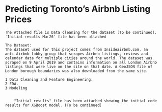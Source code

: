 # Predicting Toronto’s Airbnb Listing Prices

	The Attached file is Data cleaning for the dataset (To be continued).
	'Initial results Mar26' file has been attached
	
	The Dataset:
	The dataset used for this project comes from Insideairbnb.com, an anti-Airbnb lobby group that scrapes Airbnb listings, reviews and calendar data for multiple cities around the world. The dataset was scraped on 9 April 2019 and contains information on all London Airbnb listings that were live on the site on that date. A GeoJSON file of London borough boundaries was also downloaded from the same site.
	
	1 Data Cleaning and Feature Engineering.
	2 EDA.
	3 Modeling
        
        
        "Initial results" file has been attached showing the initial code results for XGBoost model. (To be continued)
